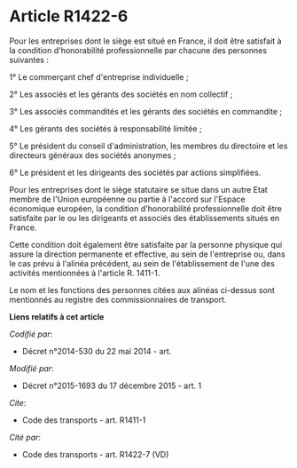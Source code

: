# Article R1422-6

Pour les entreprises dont le siège est situé en France, il doit être satisfait à la condition d'honorabilité professionnelle
par chacune des personnes suivantes : 

1° Le commerçant chef d'entreprise individuelle ; 

2° Les associés et les gérants des sociétés en nom collectif ; 

3° Les associés commandités et les gérants des sociétés en commandite ; 

4° Les gérants des sociétés à responsabilité limitée ; 

5° Le président du conseil d'administration, les membres du directoire et les directeurs généraux des sociétés anonymes ; 

6° Le président et les dirigeants des sociétés par actions simplifiées. 

Pour les entreprises dont le siège statutaire se situe dans un autre Etat membre de l'Union européenne ou partie à l'accord
sur l'Espace économique européen, la condition d'honorabilité professionnelle doit être satisfaite par le ou les dirigeants
et associés des établissements situés en France. 

Cette condition doit également être satisfaite par la personne physique qui assure la direction permanente et effective, au
sein de l'entreprise ou, dans le cas prévu à l'alinéa précédent, au sein de l'établissement de l'une des activités
mentionnées à l'article R. 1411-1. 

Le nom et les fonctions des personnes citées aux alinéas ci-dessus sont mentionnés au registre des commissionnaires de
transport.

**Liens relatifs à cet article**

_Codifié par_:

  - Décret n°2014-530 du 22 mai 2014 - art.

_Modifié par_:

  - Décret n°2015-1693 du 17 décembre 2015 - art. 1

_Cite_:

  - Code des transports - art. R1411-1

_Cité par_:

  - Code des transports - art. R1422-7 (VD)
